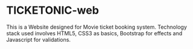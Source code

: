 # TICKETONIC-web

This is a Website designed for Movie ticket booking system. Technology stack used involves HTML5, CSS3 as basics, Bootstrap for effects and Javascript for validations.
